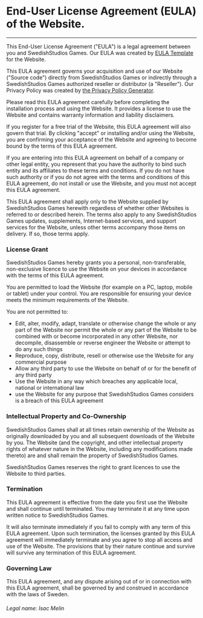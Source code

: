 # End-User License Agreement (EULA) of the Website.
--------------------------------------------

This End-User License Agreement ("EULA") is a legal agreement between you and SwedishStudios Games. Our EULA was created by [EULA Template](https://www.eulatemplate.com) for the Website.

This EULA agreement governs your acquisition and use of our Website ("Source code") directly from SwedishStudios Games or indirectly through a SwedishStudios Games authorized reseller or distributor (a "Reseller"). Our Privacy Policy was created by [the Privacy Policy Generator](https://www.generateprivacypolicy.com/).

Please read this EULA agreement carefully before completing the installation process and using the Website. It provides a license to use the Website and contains warranty information and liability disclaimers.

If you register for a free trial of the Website, this EULA agreement will also govern that trial. By clicking "accept" or installing and/or using the Website, you are confirming your acceptance of the Website and agreeing to become bound by the terms of this EULA agreement.

If you are entering into this EULA agreement on behalf of a company or other legal entity, you represent that you have the authority to bind such entity and its affiliates to these terms and conditions. If you do not have such authority or if you do not agree with the terms and conditions of this EULA agreement, do not install or use the Website, and you must not accept this EULA agreement.

This EULA agreement shall apply only to the Website supplied by SwedishStudios Games herewith regardless of whether other Websites is referred to or described herein. The terms also apply to any SwedishStudios Games updates, supplements, Internet-based services, and support services for the Website, unless other terms accompany those items on delivery. If so, those terms apply.

### License Grant

SwedishStudios Games hereby grants you a personal, non-transferable, non-exclusive licence to use the Website on your devices in accordance with the terms of this EULA agreement.

You are permitted to load the Website (for example on a PC, laptop, mobile or tablet) under your control. You are responsible for ensuring your device meets the minimum requirements of the Website.

You are not permitted to:

*   Edit, alter, modify, adapt, translate or otherwise change the whole or any part of the Website nor permit the whole or any part of the Website to be combined with or become incorporated in any other Website, nor decompile, disassemble or reverse engineer the Website or attempt to do any such things
*   Reproduce, copy, distribute, resell or otherwise use the Website for any commercial purpose
*   Allow any third party to use the Website on behalf of or for the benefit of any third party
*   Use the Website in any way which breaches any applicable local, national or international law
*   use the Website for any purpose that SwedishStudios Games considers is a breach of this EULA agreement

### Intellectual Property and Co-Ownership

SwedishStudios Games shall at all times retain ownership of the Website as originally downloaded by you and all subsequent downloads of the Website by you. The Website (and the copyright, and other intellectual property rights of whatever nature in the Website, including any modifications made thereto) are and shall remain the property of SwedishStudios Games.

SwedishStudios Games reserves the right to grant licences to use the Website to third parties.

### Termination

This EULA agreement is effective from the date you first use the Website and shall continue until terminated. You may terminate it at any time upon written notice to SwedishStudios Games.

It will also terminate immediately if you fail to comply with any term of this EULA agreement. Upon such termination, the licenses granted by this EULA agreement will immediately terminate and you agree to stop all access and use of the Website. The provisions that by their nature continue and survive will survive any termination of this EULA agreement.

### Governing Law

This EULA agreement, and any dispute arising out of or in connection with this EULA agreement, shall be governed by and construed in accordance with the laws of Sweden.


###### Legal name: _Isac Melin_
